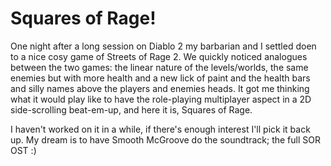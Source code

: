 # Squares of Rage!

One night after a long session on Diablo 2 my barbarian and I settled doen to a nice cosy game of Streets of Rage 2. We quickly noticed analogues between the two games: the linear nature of the levels/worlds, the same enemies but with more health and a new lick of paint and the health bars and silly names above the players and enemies heads. It got me thinking what it would play like to have the role-playing multiplayer aspect in a 2D side-scrolling beat-em-up, and here it is, Squares of Rage.

I haven't worked on it in a while, if there's enough interest I'll pick it back up. My dream is to have Smooth McGroove do the soundtrack; the full SOR OST :)
